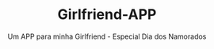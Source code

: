 <h1 align="center">Girlfriend-APP</h1>
<p align="center">Um APP para minha Girlfriend - Especial Dia dos Namorados</p>
